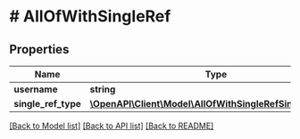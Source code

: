 # # AllOfWithSingleRef

## Properties

Name | Type | Description | Notes
------------ | ------------- | ------------- | -------------
**username** | **string** |  | [optional]
**single_ref_type** | [**\OpenAPI\Client\Model\AllOfWithSingleRefSingleRefType**](AllOfWithSingleRefSingleRefType.md) |  | [optional]

[[Back to Model list]](../../README.md#models) [[Back to API list]](../../README.md#endpoints) [[Back to README]](../../README.md)
